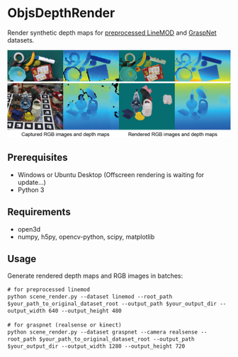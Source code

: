 # ObjsDepthRender
Render synthetic depth maps for [preprocessed LineMOD](https://drive.google.com/drive/folders/19ivHpaKm9dOrr12fzC8IDFczWRPFxho7) and [GraspNet](https://graspnet.net/) datasets.

<img src="objsdepthrender.png" width="800px"/>

## Prerequisites

- Windows or Ubuntu Desktop (Offscreen rendering is waiting for update...)
- Python 3

## Requirements

- open3d
- numpy, h5py, opencv-python, scipy, matplotlib

## Usage

Generate rendered depth maps and RGB images in batches:
```shell
# for preprocessed linemod
python scene_render.py --dataset linemod --root_path $your_path_to_original_dataset_root --output_path $your_output_dir --output_width 640 --output_height 480

# for graspnet (realsense or kinect)
python scene_render.py --dataset graspnet --camera realsense --root_path $your_path_to_original_dataset_root --output_path $your_output_dir --output_width 1280 --output_height 720
```